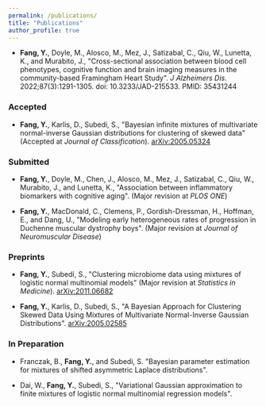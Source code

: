 ```yaml
---
permalink: /publications/
title: "Publications"
author_profile: true
---
```


* **Fang, Y.**, Doyle, M., Alosco, M., Mez, J., Satizabal, C., Qiu, W., Lunetta, K., and Murabito, J., "Cross-sectional association between blood cell phenotypes, cognitive function and brain imaging measures in the community-based Framingham Heart Study". *J Alzheimers Dis.* 2022;87(3):1291-1305. doi: 10.3233/JAD-215533. PMID: 35431244


### Accepted

* **Fang, Y.**, Karlis, D., Subedi, S., "Bayesian infinite mixtures of multivariate normal-inverse Gaussian distributions for clustering of skewed data" (Accepted at *Journal of Classification*). [arXiv:2005.05324](https://arxiv.org/abs/2005.05324)


### Submitted

* **Fang, Y.**, Doyle, M., Chen, J., Alosco, M., Mez, J., Satizabal, C., Qiu, W., Murabito, J., and Lunetta, K., "Association between inflammatory biomarkers with cognitive aging". (Major revision at *PLOS ONE*)

* **Fang, Y.**, MacDonald, C., Clemens, P., Gordish-Dressman, H., Hoffman, E., and Dang, U., "Modeling early heterogeneous rates of progression in Duchenne muscular dystrophy boys". (Major revision at *Journal of Neuromuscular Disease*)


### Preprints

* **Fang, Y.**, Subedi, S., "Clustering microbiome data using mixtures of logistic normal multinomial models" (Major revision at *Statistics in Medicine*). [arXiv:2011.06682](https://arxiv.org/abs/2011.06682)


* **Fang, Y.**, Karlis, D., Subedi, S., "A Bayesian Approach for Clustering Skewed Data Using Mixtures of Multivariate Normal-Inverse Gaussian Distributions". [arXiv:2005.02585](https://arxiv.org/abs/2005.02585)


### In Preparation 

* Franczak, B., **Fang, Y.**, and Subedi, S. "Bayesian parameter estimation for mixtures of shifted asymmetric Laplace distributions".

* Dai, W., **Fang, Y.**, Subedi, S., "Variational Gaussian approximation to finite mixtures of logistic normal multinomial regression models".
